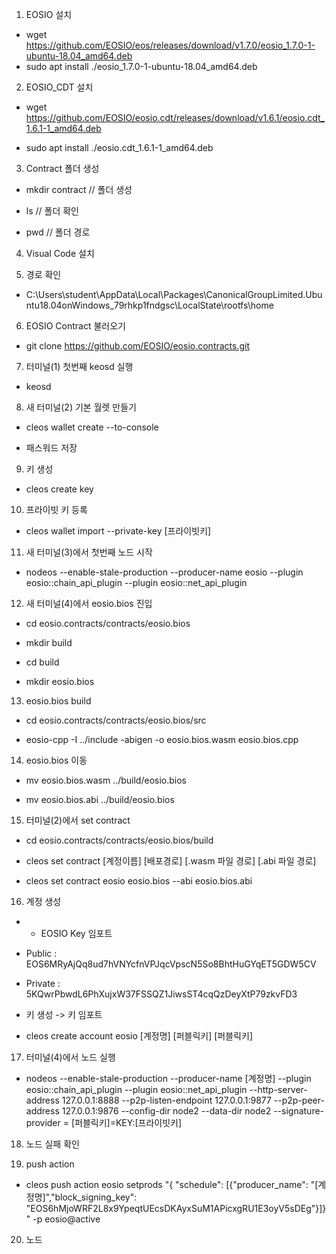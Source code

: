 1. EOSIO 설치

- wget https://github.com/EOSIO/eos/releases/download/v1.7.0/eosio_1.7.0-1-ubuntu-18.04_amd64.deb
- sudo apt install ./eosio_1.7.0-1-ubuntu-18.04_amd64.deb

2. EOSIO_CDT 설치

- wget https://github.com/EOSIO/eosio.cdt/releases/download/v1.6.1/eosio.cdt_1.6.1-1_amd64.deb

- sudo apt install ./eosio.cdt_1.6.1-1_amd64.deb

3. Contract 폴더 생성

- mkdir contract // 폴더 생성

- ls // 폴더 확인

- pwd // 폴더 경로

4. Visual Code 설치

5. 경로 확인

- C:\Users\student\AppData\Local\Packages\CanonicalGroupLimited.Ubuntu18.04onWindows_79rhkp1fndgsc\LocalState\rootfs\home

6. EOSIO Contract 불러오기

- git clone https://github.com/EOSIO/eosio.contracts.git

7. 터미널(1) 첫번째 keosd 실행

- keosd

8. 새 터미널(2) 기본 월렛 만들기

- cleos wallet create --to-console

- 패스워드 저장

9. 키 생성

- cleos create key

10. 프라이빗 키 등록

- cleos wallet import --private-key [프라이빗키]

11. 새 터미널(3)에서 첫번째 노드 시작

- nodeos --enable-stale-production --producer-name eosio --plugin eosio::chain_api_plugin --plugin eosio::net_api_plugin

12. 새 터미널(4)에서 eosio.bios 진입

- cd eosio.contracts/contracts/eosio.bios

- mkdir build

- cd build

- mkdir eosio.bios

13. eosio.bios build

- cd eosio.contracts/contracts/eosio.bios/src

- eosio-cpp -I ../include -abigen -o eosio.bios.wasm eosio.bios.cpp

14. eosio.bios 이동

- mv eosio.bios.wasm ../build/eosio.bios

- mv eosio.bios.abi ../build/eosio.bios

15. 터미널(2)에서 set contract

- cd eosio.contracts/contracts/eosio.bios/build

- cleos set contract [계정이름] [배포경로] [.wasm 파일 경로] [.abi 파일 경로]
- cleos set contract eosio eosio.bios --abi eosio.bios.abi

16. 계정 생성

- * EOSIO Key 임포트

- Public : EOS6MRyAjQq8ud7hVNYcfnVPJqcVpscN5So8BhtHuGYqET5GDW5CV
- Private : 5KQwrPbwdL6PhXujxW37FSSQZ1JiwsST4cqQzDeyXtP79zkvFD3

- 키 생성 -> 키 임포트

- cleos create account eosio [계정명] [퍼블릭키] [퍼블릭키]

17. 터미널(4)에서 노드 실행

- nodeos --enable-stale-production --producer-name [계정명] --plugin eosio::chain_api_plugin --plugin eosio::net_api_plugin --http-server-address 127.0.0.1:8888 --p2p-listen-endpoint 127.0.0.1:9877 --p2p-peer-address 127.0.0.1:9876 --config-dir node2 --data-dir node2 --signature-provider =  [퍼블릭키]=KEY:[프라이빗키]

18. 노드 실패 확인

19. push action

- cleos push action eosio setprods "{ \"schedule\": [{\"producer_name\": \"[계정명]\",\"block_signing_key\": \"EOS6hMjoWRF2L8x9YpeqtUEcsDKAyxSuM1APicxgRU1E3oyV5sDEg\"}]}" -p eosio@active

20. 노드 

